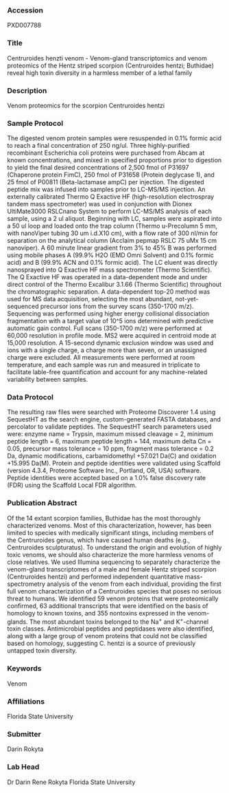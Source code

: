 ### Accession
PXD007788

### Title
Centruroides henzti venom -  Venom-gland transcriptomics and venom proteomics of the Hentz striped scorpion (Centruroides hentzi; Buthidae) reveal high toxin diversity in a harmless member of a lethal family

### Description
Venom proteomics for the scorpion Centruroides hentzi

### Sample Protocol
The digested venom protein samples were resuspended in 0.1% formic acid to reach a final concentration of 250 ng/ul. Three highly-purified recombinant Escherichia coli proteins were purchased from Abcam at known concentrations, and mixed in specified proportions prior to digestion to yield the final desired concentrations of 2,500 fmol of P31697 (Chaperone protein FimC), 250 fmol of P31658 (Protein deglycase 1), and 25 fmol of P00811 (Beta-lactamase ampC) per injection. The digested peptide mix was infused into samples prior to LC-MS/MS injection. An externally calibrated Thermo Q Exactive HF (high-resolution electrospray tandem mass spectrometer) was used in conjunction with Dionex UltiMate3000 RSLCnano System to perform LC-MS/MS analysis of each sample, using a 2 ul aliquot. Beginning with LC, samples were aspirated into a 50 ul loop and loaded onto the trap column (Thermo u-Precolumn 5 mm, with nanoViper tubing 30 um i.d.X10 cm), with a flow rate of 300 nl/min for separation on the analytical column (Acclaim pepmap RSLC 75 uMx 15 cm nanoviper). A 60 minute linear gradient from 3% to 45% B was performed using mobile phases A (99.9% H2O (EMD Omni Solvent) and 0.1% formic acid) and B (99.9% ACN and 0.1% formic acid). The LC eluent was directly nanosprayed into Q Exactive HF mass spectrometer (Thermo Scientific). The Q Exactive HF was operated in a data-dependent mode and under direct control of the Thermo Excalibur 3.1.66 (Thermo Scientific) throughout the chromatographic separation. A data-dependent top-20 method was used for MS data acquisition, selecting the most abundant, not-yet-sequenced precursor ions from the survey scans (350-1700 m/z). Sequencing was performed using higher energy collisional dissociation fragmentation with a target value of 10^5 ions determined with predictive automatic gain control. Full scans (350-1700 m/z) were performed at 60,000 resolution in profile mode. MS2 were acquired in centroid mode at 15,000 resolution. A 15-second dynamic exclusion window was used and ions with a single charge, a charge more than seven, or an unassigned charge were excluded. All measurements were performed at room temperature, and each sample was run and measured in triplicate to facilitate lable-free quantification and account for any machine-related variability between samples.

### Data Protocol
The resulting raw files were searched with Proteome Discoverer 1.4 using SequestHT as the search engine, custom-generated FASTA databases, and percolator to validate peptides. The SequestHT search parameters used were: enzyme name = Trypsin, maximum missed cleavage = 2, minimum peptide length = 6, maximum peptide length = 144, maximum delta Cn = 0.05, precursor mass tolerance = 10 ppm, fragment mass tolerance = 0.2 Da, dynamic modifications,  carbamidomethyl +57.021 Da(C) and oxidation +15.995 Da(M). Protein and peptide identities were validated using Scaffold (version 4.3.4, Proteome Software Inc., Portland, OR, USA) software. Peptide identities were accepted based on a 1.0% false discovery rate (FDR) using the Scaffold Local FDR algorithm.

### Publication Abstract
Of the 14 extant scorpion families, Buthidae has the most thoroughly characterized venoms. Most of this characterization, however, has been limited to species with medically significant stings, including members of the Centruroides genus, which have caused human deaths (e.g., Centruroides sculpturatus). To understand the origin and evolution of highly toxic venoms, we should also characterize the more harmless venoms of close relatives. We used Illumina sequencing to separately characterize the venom-gland transcriptomes of a male and female Hentz striped scorpion (Centruroides hentzi) and performed independent quantitative mass-spectrometry analysis of the venom from each individual, providing the first full venom characterization of a Centruroides species that poses no serious threat to humans. We identified 59 venom proteins that were proteomically confirmed, 63 additional transcripts that were identified on the basis of homology to known toxins, and 355 nontoxins expressed in the venom-glands. The most abundant toxins belonged to the Na<sup>+</sup> and K<sup>+</sup>-channel toxin classes. Antimicrobial peptides and peptidases were also identified, along with a large group of venom proteins that could not be classified based on homology, suggesting C.&#xa0;hentzi is a source of previously untapped toxin diversity.

### Keywords
Venom

### Affiliations
Florida State University

### Submitter
Darin Rokyta

### Lab Head
Dr Darin Rene Rokyta
Florida State University



